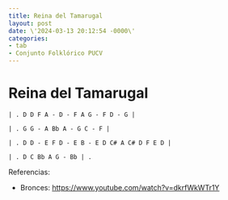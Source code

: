 ```yaml
---
title: Reina del Tamarugal
layout: post
date: \'2024-03-13 20:12:54 -0000\'
categories:
- tab
- Conjunto Folklórico PUCV
---
```


# Reina del Tamarugal

~~~
| . D D F A - D - F A G - F D - G |

| . G G - A Bb A - G C - F |

| . D D - E F D - E B - E D C# A C# D F E D |
~~~

~~~
| . D C Bb A G - Bb | . 
~~~

Referencias:
- Bronces: https://www.youtube.com/watch?v=dkrfWkWTr1Y
